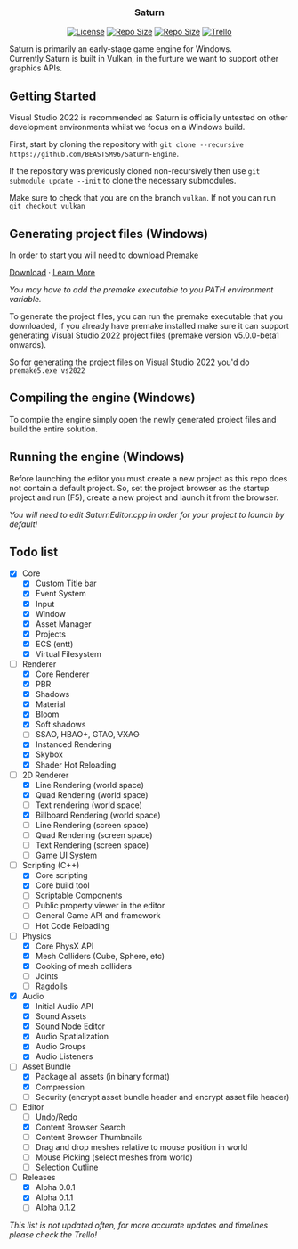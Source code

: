 <h3 align="center">Saturn</h3>

<p align=center>
    <a href="https://github.com/BEASTSM96/Saturn-Engine/blob/master/LICENSE"><img alt="License" src="https://img.shields.io/badge/license-MIT-green.svg"></a>
    <a href="https://img.shields.io/github/repo-size/BEASTSM96/Saturn-Engine"><img alt="Repo Size" src="https://img.shields.io/github/repo-size/BEASTSM96/Saturn-Engine"></a>
    <a href="https://github.com/BEASTSM96/Saturn-Engine/actions/workflows/Windows.yml"><img alt="Repo Size" src="https://github.com/BEASTSM96/Saturn-Engine/actions/workflows/Windows.yml/badge.svg"></a>
    <a href="https://trello.com/b/baqP3fvB/saturn-engine"><img alt="Trello" src="https://img.shields.io/badge/Trello-saturn--engine-blue"></a>
</p>

<p align=left>
    Saturn is primarily an early-stage game engine for Windows.
    <br>
    Currently Saturn is built in Vulkan, in the furture we want to support other graphics APIs.
</p>

## Getting Started

Visual Studio 2022 is recommended as Saturn is officially untested on other development environments whilst we focus on a Windows build.

First, start by cloning the repository with `git clone --recursive https://github.com/BEASTSM96/Saturn-Engine`.

If the repository was previously cloned non-recursively then use `git submodule update --init` to clone the necessary submodules.

Make sure to check that you are on the branch `vulkan`. If not you can run `git checkout vulkan`

## Generating project files (Windows)

In order to start you will need to download <a href="https://premake.github.io/">Premake</a>

<a href="https://premake.github.io/download">Download</a> ·
<a href="https://premake.github.io/docs/What-Is-Premake">Learn More</a>

*You may have to add the premake executable to you PATH environment variable.*

To generate the project files, you can run the premake executable that you downloaded, if you already have premake installed make sure it can support generating Visual Studio 2022 project files (premake version v5.0.0-beta1 onwards).

So for generating the project files on Visual Studio 2022 you'd do `premake5.exe vs2022`

## Compiling the engine (Windows)

To compile the engine simply open the newly generated project files and build the entire solution.

## Running the engine (Windows)

Before launching the editor you must create a new project as this repo does not contain a default project.
So, set the project browser as the startup project and run (F5), create a new project and launch it from the browser.

*You will need to edit SaturnEditor.cpp in order for your project to launch by default!*

## Todo list

- [x] Core
  - [x] Custom Title bar
  - [x] Event System
  - [x] Input
  - [x] Window
  - [x] Asset Manager
  - [x] Projects
  - [x] ECS (entt)
  - [x] Virtual Filesystem
- [ ] Renderer
  - [x] Core Renderer
  - [x] PBR
  - [x] Shadows
  - [x] Material
  - [x] Bloom
  - [x] Soft shadows
  - [ ] SSAO, HBAO+, GTAO, ~~VXAO~~
  - [x] Instanced Rendering
  - [x] Skybox
  - [x] Shader Hot Reloading
- [ ] 2D Renderer
  - [x] Line Rendering (world space)
  - [x] Quad Rendering (world space)
  - [ ] Text rendering (world space)
  - [x] Billboard Rendering (world space)
  - [ ] Line Rendering (screen space)
  - [ ] Quad Rendering (screen space)
  - [ ] Text Rendering (screen space)
  - [ ] Game UI System
- [ ] Scripting (C++)
  - [x] Core scripting
  - [x] Core build tool
  - [ ] Scriptable Components
  - [ ] Public property viewer in the editor
  - [ ] General Game API and framework
  - [ ] Hot Code Reloading
- [ ] Physics
  - [x] Core PhysX API
  - [x] Mesh Colliders (Cube, Sphere, etc)
  - [x] Cooking of mesh colliders
  - [ ] Joints
  - [ ] Ragdolls
- [x] Audio
  - [x] Initial Audio API
  - [x] Sound Assets
  - [x] Sound Node Editor
  - [x] Audio Spatialization
  - [x] Audio Groups
  - [x] Audio Listeners
- [ ] Asset Bundle
  - [x] Package all assets (in binary format)
  - [x] Compression
  - [ ] Security (encrypt asset bundle header and encrypt asset file header)
- [ ] Editor
  - [ ] Undo/Redo
  - [x] Content Browser Search
  - [ ] Content Browser Thumbnails
  - [ ] Drag and drop meshes relative to mouse position in world
  - [ ] Mouse Picking (select meshes from world)
  - [ ] Selection Outline
- [ ] Releases
  - [x] Alpha 0.0.1
  - [x] Alpha 0.1.1
  - [ ] Alpha 0.1.2

*This list is not updated often, for more accurate updates and timelines please check the Trello!*
